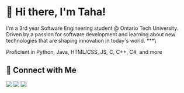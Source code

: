 # 👋 Hi there, I'm Taha!

<!-- Intro -->
I'm a 3rd year Software Engineering student @ Ontario Tech University. Driven by a passion for software development and learning about new technologies that are shaping innovation in today's world. 
\***\
<!-- Skills -->
Proficient in Python, Java, HTML/CSS, JS, C, C++, C#, and more
<!-- Connect -->
## 🤝 Connect with Me
[![](https://img.shields.io/badge/LinkedIn-Taha%20Zahid-0A66C2?style=for-the-badge&logo=linkedin&logoColor=white)](https://www.linkedin.com/in/tahazahid/)
[![](https://img.shields.io/badge/Portfolio-tahazahid.com-10B981?style=for-the-badge&logo=firefox&logoColor=white)](https://tahazahid.com/)
[![](https://img.shields.io/badge/GitHub-Taha%20Zahid-181717?style=for-the-badge&logo=github)](https://github.com/Taha-Zahid)



